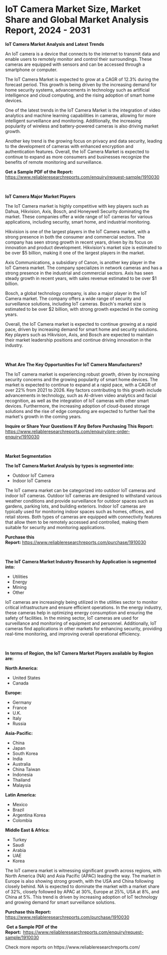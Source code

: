 <p><h1>IoT Camera Market Size, Market Share and Global Market Analysis Report, 2024 - 2031</h1></p><p><strong>IoT Camera Market Analysis and Latest Trends</strong></p>
<p><p>An IoT camera is a device that connects to the internet to transmit data and enable users to remotely monitor and control their surroundings. These cameras are equipped with sensors and can be accessed through a smartphone or computer.</p><p>The IoT Camera Market is expected to grow at a CAGR of 12.3% during the forecast period. This growth is being driven by the increasing demand for home security systems, advancements in technology such as artificial intelligence and cloud computing, and the rising adoption of smart home devices.</p><p>One of the latest trends in the IoT Camera Market is the integration of video analytics and machine learning capabilities in cameras, allowing for more intelligent surveillance and monitoring. Additionally, the increasing popularity of wireless and battery-powered cameras is also driving market growth.</p><p>Another key trend is the growing focus on privacy and data security, leading to the development of cameras with enhanced encryption and authentication features. Overall, the IoT Camera Market is expected to continue to expand as more consumers and businesses recognize the benefits of remote monitoring and surveillance.</p></p>
<p><strong>Get a Sample PDF of the Report:&nbsp;</strong> <a href="https://www.reliableresearchreports.com/enquiry/request-sample/1910030">https://www.reliableresearchreports.com/enquiry/request-sample/1910030</a></p>
<p>&nbsp;</p>
<p><strong>IoT Camera Major Market Players</strong></p>
<p><p>The IoT Camera market is highly competitive with key players such as Dahua, Hikvision, Axis, Bosch, and Honeywell Security dominating the market. These companies offer a wide range of IoT cameras for various applications, including security, smart home, and industrial monitoring.</p><p>Hikvision is one of the largest players in the IoT Camera market, with a strong presence in both the consumer and commercial sectors. The company has seen strong growth in recent years, driven by its focus on innovation and product development. Hikvision's market size is estimated to be over $5 billion, making it one of the largest players in the market.</p><p>Axis Communications, a subsidiary of Canon, is another key player in the IoT Camera market. The company specializes in network cameras and has a strong presence in the industrial and commercial sectors. Axis has seen steady growth in recent years, with sales revenue estimated to be over $1 billion.</p><p>Bosch, a global technology company, is also a major player in the IoT Camera market. The company offers a wide range of security and surveillance solutions, including IoT cameras. Bosch's market size is estimated to be over $2 billion, with strong growth expected in the coming years.</p><p>Overall, the IoT Camera market is expected to continue growing at a rapid pace, driven by increasing demand for smart home and security solutions. Key players such as Hikvision, Axis, and Bosch are expected to maintain their market leadership positions and continue driving innovation in the industry.</p></p>
<p>&nbsp;</p>
<p><strong>What Are The Key Opportunities For IoT Camera Manufacturers?</strong></p>
<p><p>The IoT camera market is experiencing robust growth, driven by increasing security concerns and the growing popularity of smart home devices. The market is expected to continue to expand at a rapid pace, with a CAGR of over 22% from 2021 to 2026. Key factors contributing to this growth include advancements in technology, such as AI-driven video analytics and facial recognition, as well as the integration of IoT cameras with other smart devices. Furthermore, the increasing adoption of cloud-based storage solutions and the rise of edge computing are expected to further fuel the market's growth in the coming years.</p></p>
<p><strong>Inquire or Share Your Questions If Any Before Purchasing This Report:</strong> <a href="https://www.reliableresearchreports.com/enquiry/pre-order-enquiry/1910030">https://www.reliableresearchreports.com/enquiry/pre-order-enquiry/1910030</a></p>
<p>&nbsp;</p>
<p><strong>Market Segmentation</strong></p>
<p><strong>The IoT Camera Market Analysis by types is segmented into:</strong></p>
<p><ul><li>Outdoor IoT Camera</li><li>Indoor IoT Camera</li></ul></p>
<p><p>The IoT camera market can be categorized into outdoor IoT cameras and indoor IoT cameras. Outdoor IoT cameras are designed to withstand various weather conditions and provide surveillance for outdoor spaces such as gardens, parking lots, and building exteriors. Indoor IoT cameras are typically used for monitoring indoor spaces such as homes, offices, and retail stores. Both types of cameras are equipped with connectivity features that allow them to be remotely accessed and controlled, making them suitable for security and monitoring applications.</p></p>
<p><strong>Purchase this Report:&nbsp;</strong><a href="https://www.reliableresearchreports.com/purchase/1910030">https://www.reliableresearchreports.com/purchase/1910030</a></p>
<p>&nbsp;</p>
<p><strong>The IoT Camera Market Industry Research by Application is segmented into:</strong></p>
<p><ul><li>Utilities</li><li>Energy</li><li>Mining</li><li>Other</li></ul></p>
<p><p>IoT cameras are increasingly being utilized in the utilities sector to monitor critical infrastructure and ensure efficient operations. In the energy industry, these cameras help in optimizing energy consumption and ensuring the safety of facilities. In the mining sector, IoT cameras are used for surveillance and monitoring of equipment and personnel. Additionally, IoT cameras find applications in other markets for enhancing security, providing real-time monitoring, and improving overall operational efficiency.</p></p>
<p>&nbsp;</p>
<p><strong>In terms of Region, the IoT Camera Market Players available by Region are:</strong></p>
<p>
    <p> <strong> North America: </strong>
        <ul>
            <li>United States</li>
            <li>Canada</li>
        </ul>
        </p> 
    <p> <strong> Europe: </strong>
        <ul>
            <li>Germany</li>
            <li>France</li>
            <li>U.K.</li>
            <li>Italy</li>
            <li>Russia</li>
        </ul>
        </p> 
    <p> <strong> Asia-Pacific: </strong>
        <ul>
            <li>China</li>
            <li>Japan</li>
            <li>South Korea</li>
            <li>India</li>
            <li>Australia</li>
            <li>China Taiwan</li>
            <li>Indonesia</li>
            <li>Thailand</li>
            <li>Malaysia</li>
        </ul>
        </p> 
    <p> <strong> Latin America: </strong>
        <ul>
            <li>Mexico</li>
            <li>Brazil</li>
            <li>Argentina Korea</li>
            <li>Colombia</li>
        </ul>
        </p> 
    <p> <strong> Middle East & Africa: </strong>
        <ul>
            <li>Turkey</li>
            <li>Saudi</li>
            <li>Arabia</li>
            <li>UAE</li>
            <li>Korea</li>
        </ul>
    </p>
    </p>
<p><p>The IoT camera market is witnessing significant growth across regions, with North America (NA) and Asia Pacific (APAC) leading the way. The market in Europe is also showing strong growth, with the USA and China following closely behind. NA is expected to dominate the market with a market share of 32%, closely followed by APAC at 30%, Europe at 25%, USA at 8%, and China at 5%. This trend is driven by increasing adoption of IoT technology and growing demand for smart surveillance solutions.</p></p>
<p><strong>Purchase this Report: </strong><a href="https://www.reliableresearchreports.com/purchase/1910030">https://www.reliableresearchreports.com/purchase/1910030</a></p>
<p>&nbsp;<strong>Get a Sample PDF of the Report:&nbsp;&nbsp;</strong><a href="https://www.reliableresearchreports.com/enquiry/request-sample/1910030">https://www.reliableresearchreports.com/enquiry/request-sample/1910030</a></p>
<p><strong></strong></p>
<p>Check more reports on https://www.reliableresearchreports.com/</p>